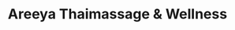 ---
title: "Areeya Thaimassage & Wellness"
url: /wesel/areeya-thaimassage-und-wellness/
shop: Kosmetik
---